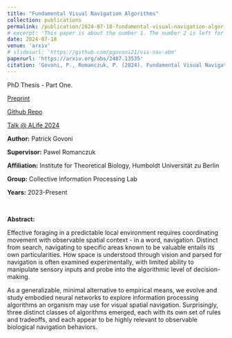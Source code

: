 ```yaml
---
title: "Fundamental Visual Navigation Algorithms"
collection: publications
permalink: /publication/2024-07-18-fundamental-visual-navigation-algorithms
# excerpt: 'This paper is about the number 1. The number 2 is left for future work.'
date: 2024-07-18
venue: 'arxiv'
# slidesurl: 'https://github.com/pgovoni21/vis-nav-abm'
paperurl: 'https://arxiv.org/abs/2407.13535'
citation: 'Govoni, P., Romanczuk, P. (2024). Fundamental Visual Navigation Algorithms: Indirect Sequential, Biased Diffusive, & Direct Pathing.'
---
```


PhD Thesis - Part One.

[Preprint](https://arxiv.org/abs/2407.13535)

[Github Repo](https://github.com/pgovoni21/vis-nav-abm)

[Talk @ ALife 2024](https://pgovoni21.github.io/talks/2024-07-24-alife)

<b>Author:</b> Patrick Govoni

<b>Supervisor:</b> Pawel Romanczuk

<b>Affiliation:</b> Institute for Theoretical Biology, Humboldt Universität zu Berlin

<b>Group:</b> Collective Information Processing Lab

<b>Years:</b> 2023-Present

<br/>

<b>Abstract:</b>

Effective foraging in a predictable local environment requires coordinating movement with observable spatial context - in a word, navigation. Distinct from search, navigating to specific areas known to be valuable entails its own particularities. How space is understood through vision and parsed for navigation is often examined experimentally, with limited ability to manipulate sensory inputs and probe into the algorithmic level of decision-making.

As a generalizable, minimal alternative to empirical means, we evolve and study embodied neural networks to explore information processing algorithms an organism may use for visual spatial navigation. Surprisingly, three distinct classes of algorithms emerged, each with its own set of rules and tradeoffs, and each appear to be highly relevant to observable biological navigation behaviors.